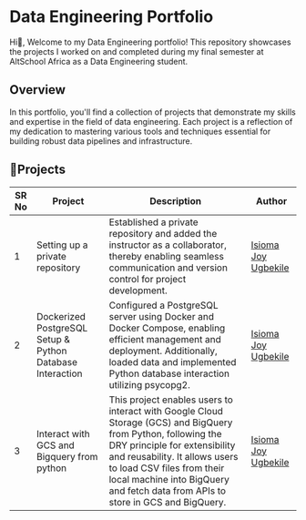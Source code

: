 # Data Engineering Portfolio

Hi👋, Welcome to my Data Engineering portfolio! This repository showcases the projects I worked on and completed during my final semester at AltSchool Africa as a Data Engineering student.

## Overview

In this portfolio, you'll find a collection of projects that demonstrate my skills and expertise in the field of data engineering. Each project is a reflection of my dedication to mastering various tools and techniques essential for building robust data pipelines and infrastructure.

## 📓Projects

| SR No | Project                                                                                                               | Description                                                                                                                                                                                                                                                                                              | Author                                                     |
| ----- | --------------------------------------------------------------------------------------------------------------------- | -------------------------------------------------------------------------------------------------------------------------------------------------------------------------------------------------------------------------------------------------------------------------------------------------------- | ---------------------------------------------------------- |
| 1     | Setting up a private repository            | Established a private repository and added the instructor as a collaborator, thereby enabling seamless communication and version control for project development.                                                                                                                                             | [Isioma Joy Ugbekile](https://github.com/Isioma57)                  |
| 2     | Dockerized PostgreSQL Setup & Python Database Interaction                             | Configured a PostgreSQL server using Docker and Docker Compose, enabling efficient management and deployment. Additionally, loaded data and implemented Python database interaction utilizing psycopg2.                                                                             | [Isioma Joy Ugbekile](https://github.com/Isioma57)          |
| 3     | Interact with GCS and Bigquery from python                            | This project enables users to interact with Google Cloud Storage (GCS) and BigQuery from Python, following the DRY principle for extensibility and reusability. It allows users to load CSV files from their local machine into BigQuery and fetch data from APIs to store in GCS and BigQuery.                                                                           | [Isioma Joy Ugbekile](https://github.com/Isioma57)          |
